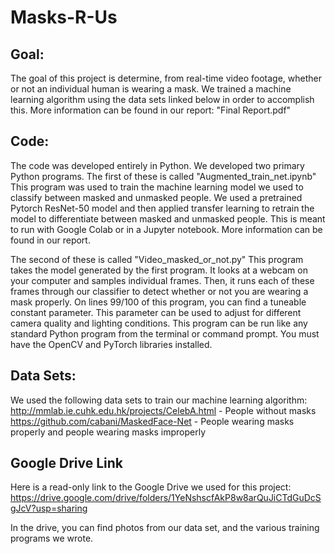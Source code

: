 # Masks-R-Us

## Goal:
The goal of this project is determine, from real-time video footage, whether or not an individual human is wearing a mask. We trained a machine learning algorithm using the data sets linked below in order to accomplish this. More information can be found in our report: "Final Report.pdf"

## Code:
The code was developed entirely in Python. We developed two primary Python programs.
The first of these is called "Augmented_train_net.ipynb" This program was used to train the machine learning model we used to classify between masked and unmasked people. We used a pretrained Pytorch ResNet-50 model and then applied transfer learning to retrain the model to differentiate between masked and unmasked people. This is meant to run with Google Colab or in a Jupyter notebook. More information can be found in our report. 

The second of these is called "Video_masked_or_not.py" This program takes the model generated by the first program. It looks at a webcam on your computer and samples individual frames. Then, it runs each of these frames through our classifier to detect whether or not you are wearing a mask properly. On lines 99/100 of this program, you can find a tuneable constant parameter. This parameter can be used to adjust for different camera quality and lighting conditions. This program can be run like any standard Python program from the terminal or command prompt. You must have the OpenCV and PyTorch libraries installed.

## Data Sets:
We used the following data sets to train our machine learning algorithm:
http://mmlab.ie.cuhk.edu.hk/projects/CelebA.html - People without masks
https://github.com/cabani/MaskedFace-Net - People wearing masks properly and people wearing masks improperly

## Google Drive Link
Here is a read-only link to the Google Drive we used for this project: 
https://drive.google.com/drive/folders/1YeNshscfAkP8w8arQuJiCTdGuDcSgJcV?usp=sharing

In the drive, you can find photos from our data set, and the various training programs we wrote. 
